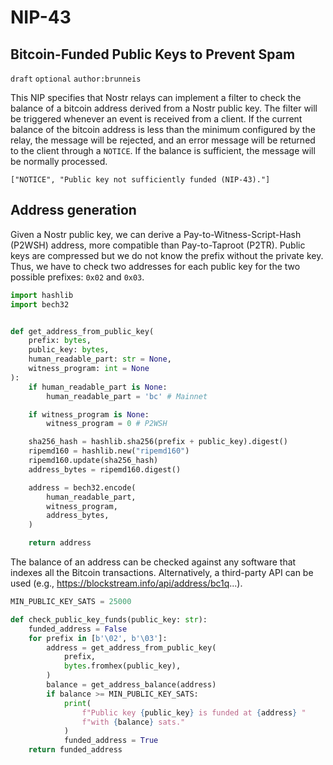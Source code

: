 NIP-43
======

Bitcoin-Funded Public Keys to Prevent Spam
-------------

`draft` `optional` `author:brunneis`

This NIP specifies that Nostr relays can implement a filter to check the balance of a bitcoin address derived from a Nostr public key. The filter will be triggered whenever an event is received from a client. If the current balance of the bitcoin address is less than the minimum configured by the relay, the message will be rejected, and an error message will be returned to the client through a `NOTICE`. If the balance is sufficient, the message will be normally processed.

```
["NOTICE", "Public key not sufficiently funded (NIP-43)."]
```

Address generation
------

Given a Nostr public key, we can derive a Pay-to-Witness-Script-Hash (P2WSH) address, more compatible than Pay-to-Taproot (P2TR). Public keys are compressed but we do not know the prefix without the private key. Thus, we have to check two addresses for each public key for the two possible prefixes: `0x02` and `0x03`.

```python
import hashlib
import bech32


def get_address_from_public_key(
    prefix: bytes,
    public_key: bytes,
    human_readable_part: str = None,
    witness_program: int = None
):
    if human_readable_part is None:
        human_readable_part = 'bc' # Mainnet

    if witness_program is None:
        witness_program = 0 # P2WSH

    sha256_hash = hashlib.sha256(prefix + public_key).digest()
    ripemd160 = hashlib.new("ripemd160")
    ripemd160.update(sha256_hash)
    address_bytes = ripemd160.digest()

    address = bech32.encode(
        human_readable_part,
        witness_program,
        address_bytes,
    )

    return address
```

The balance of an address can be checked against any software that indexes all the Bitcoin transactions. Alternatively, a third-party API can be used (e.g., https://blockstream.info/api/address/bc1q...).


```python
MIN_PUBLIC_KEY_SATS = 25000

def check_public_key_funds(public_key: str):
    funded_address = False
    for prefix in [b'\02', b'\03']:
        address = get_address_from_public_key(
            prefix,
            bytes.fromhex(public_key),
        )
        balance = get_address_balance(address)
        if balance >= MIN_PUBLIC_KEY_SATS:
            print(
                f"Public key {public_key} is funded at {address} "
                f"with {balance} sats."
            )
            funded_address = True
    return funded_address
```
